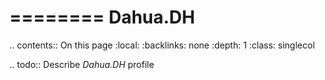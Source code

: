

========
Dahua.DH
========

.. contents:: On this page
    :local:
    :backlinks: none
    :depth: 1
    :class: singlecol

.. todo::
    Describe *Dahua.DH* profile
